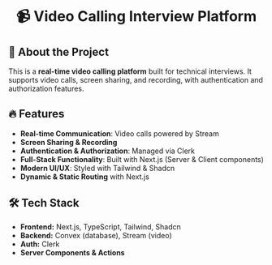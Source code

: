 <h1 align="center">📹 Video Calling Interview Platform</h1>

## 🚀 About the Project

This is a **real-time video calling platform** built for technical interviews. It supports video calls, screen sharing, and recording, with authentication and authorization features.

## 🔥 Features

- **Real-time Communication**: Video calls powered by Stream
- **Screen Sharing & Recording**
- **Authentication & Authorization**: Managed via Clerk
- **Full-Stack Functionality**: Built with Next.js (Server & Client components)
- **Modern UI/UX**: Styled with Tailwind & Shadcn
- **Dynamic & Static Routing** with Next.js

## 🛠️ Tech Stack

- **Frontend:** Next.js, TypeScript, Tailwind, Shadcn
- **Backend:** Convex (database), Stream (video)
- **Auth:** Clerk
- **Server Components & Actions**

